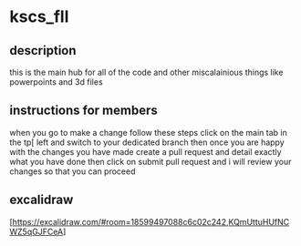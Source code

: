 # kscs_fll
## description
this is the main hub for all of the code and other miscalainious things like powerpoints and 3d files

## instructions for members
when you go to make a change follow these steps
click on the main tab in the tp[ left and switch to your dedicated branch 
then once you are happy with the changes you have made create a pull request and detail exactly what you have done
then click on submit pull request and i will review your changes so that you can proceed
## excalidraw
[https://excalidraw.com/#room=18599497088c6c02c242,KQmUttuHUfNCWZ5qGJFCeA]
